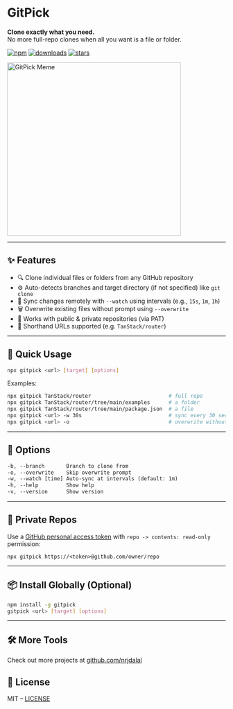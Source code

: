 # GitPick

**Clone exactly what you need.**  
No more full-repo clones when all you want is a file or folder.

[![npm](https://img.shields.io/npm/v/gitpick?color=red&logo=npm)](https://www.npmjs.com/package/gitpick)
[![downloads](https://img.shields.io/npm/dt/gitpick?color=red&logo=npm)](https://www.npmjs.com/package/gitpick)
[![stars](https://img.shields.io/github/stars/nrjdalal/gitpick?color=blue)](https://github.com/nrjdalal/gitpick)

<img width="400" alt="GitPick Meme" src="https://github.com/user-attachments/assets/dde09ae9-1ee4-4cd8-a181-91f8e6ed6ba6" />

---

## ✨ Features

- 🔍 Clone individual files or folders from any GitHub repository
- ⚙️ Auto-detects branches and target directory (if not specified) like `git clone`
- 🔁 Sync changes remotely with `--watch` using intervals (e.g., `15s`, `1m`, `1h`)
- 🗑️ Overwrite existing files without prompt using `--overwrite`
- 🔐 Works with public & private repositories (via PAT)
- 🧠 Shorthand URLs supported (e.g. `TanStack/router`)

---

## 🚀 Quick Usage

```sh
npx gitpick <url> [target] [options]
```

Examples:

```sh
npx gitpick TanStack/router                         # full repo
npx gitpick TanStack/router/tree/main/examples      # a folder
npx gitpick TanStack/router/tree/main/package.json  # a file
npx gitpick <url> -w 30s                            # sync every 30 seconds
npx gitpick <url> -o                                # overwrite without prompt
```

---

## 🔧 Options

```txt
-b, --branch       Branch to clone from
-o, --overwrite    Skip overwrite prompt
-w, --watch [time] Auto-sync at intervals (default: 1m)
-h, --help         Show help
-v, --version      Show version
```

---

## 🔐 Private Repos

Use a [GitHub personal access token](https://github.com/settings/personal-access-tokens/new) with `repo -> contents: read-only` permission:

```
npx gitpick https://<token>@github.com/owner/repo
```

---

## 📦 Install Globally (Optional)

```sh
npm install -g gitpick
gitpick <url> [target] [options]
```

---

## 🛠 More Tools

Check out more projects at [github.com/nrjdalal](https://github.com/nrjdalal)

## 📄 License

MIT – [LICENSE](LICENSE)
